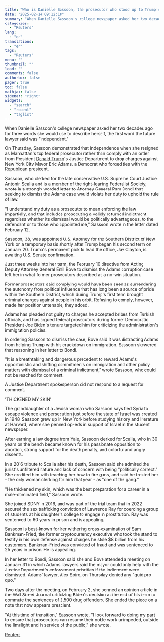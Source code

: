 ```yaml
---
title: "Who is Danielle Sassoon, the prosecutor who stood up to Trump's DOJ over Eric Adams' case?"
date: "2025-02-14 09:12:18"
summary: "When Danielle Sassoon's college newspaper asked her two decades ago for three words she would use to describe herself, the first word the future lawyer said was \"independent.\" On Thursday, Sassoon demonstrated that independence when she resigned as Manhattan's top federal prosecutor rather than comply with an order from President..."
categories:
  - "Reuters"
lang:
  - "en"
translations:
  - "en"
tags:
  - "Reuters"
menu: ""
thumbnail: ""
lead: ""
comments: false
authorbox: false
pager: true
toc: false
mathjax: false
sidebar: "right"
widgets:
  - "search"
  - "recent"
  - "taglist"
---
```


When Danielle Sassoon's college newspaper asked her two decades ago for three words she would use to describe herself, the first word the future lawyer said was "independent."

On Thursday, Sassoon demonstrated that independence when she resigned as Manhattan's top federal prosecutor rather than comply with an order from President [Donald Trump](https://www.reuters.com/world/us/donald-trump/)'s Justice Department to drop charges against New York City Mayor Eric Adams, a Democrat who forged ties with the Republican president.

Sassoon, who clerked for the late conservative U.S. Supreme Court Justice Antonin Scalia and is a member of the right-leaning Federalist Society, wrote in a strongly worded letter to Attorney General Pam Bondi that seeking to dismiss the Adams case would violate her duty to uphold the rule of law.

"I understand my duty as a prosecutor to mean enforcing the law impartially, and that includes prosecuting a validly returned indictment regardless whether its dismissal would be politically advantageous, to the defendant or to those who appointed me," Sassoon wrote in the letter dated February 12.

Sassoon, 38, was appointed U.S. Attorney for the Southern District of New York on a temporary basis shortly after Trump began his second term on January 20. Trump's permanent pick to lead the office, Jay Clayton, is awaiting U.S. Senate confirmation.

Just three weeks into her term, the February 10 directive from Acting Deputy Attorney General Emil Bove to dismiss the Adams corruption case left her in what former prosecutors described as a no-win situation.

Former prosecutors said complying would have been seen as surrendering the autonomy from political influence that has long been a source of pride within the Southern District, which during Trump's first term brought criminal charges against people in his orbit. Refusing to comply, however, made her position untenable, they added.

Adams has pleaded not guilty to charges he accepted bribes from Turkish officials, and has argued federal prosecutors during former Democratic President Joe Biden's tenure targeted him for criticizing the administration's immigration policies.

In ordering Sassoon to dismiss the case, Bove said it was distracting Adams from helping Trump with his crackdown on immigration. Sassoon skewered that reasoning in her letter to Bondi.

"It is a breathtaking and dangerous precedent to reward Adams's opportunistic and shifting commitments on immigration and other policy matters with dismissal of a criminal indictment," wrote Sassoon, who could not be reached for comment.

A Justice Department spokesperson did not respond to a request for comment.

'THICKENED MY SKIN'

The granddaughter of a Jewish woman who Sassoon says fled Syria to escape violence and persecution just before the state of Israel was created in 1948, Sassoon grew up in New York before studying history and literature at Harvard, where she penned op-eds in support of Israel in the student newspaper.

After earning a law degree from Yale, Sassoon clerked for Scalia, who in 30 years on the bench became known for his passionate opposition to abortion, strong support for the death penalty, and colorful and angry dissents.

In a 2016 tribute to Scalia after his death, Sassoon said she admired the jurist's unfiltered nature and lack of concern with being "politically correct." She credited him with teaching her how to fire guns, and said he treated her - the only woman clerking for him that year - as "one of the gang."

"He thickened my skin, which was the best preparation for a career in a male-dominated field," Sassoon wrote.

She joined SDNY in 2016, and was part of the trial team that in 2022 secured the sex trafficking conviction of Lawrence Ray for coercing a group of students at his daughter's college to engage in prostitution. Ray was sentenced to 60 years in prison and is appealing.

Sassoon is best-known for her withering cross-examination of Sam Bankman-Fried, the former cryptocurrency executive who took the stand to testify in his own defense against charges he stole $8 billion from his customers. Bankman-Fried was convicted of fraud and was sentenced to 25 years in prison. He is appealing.

In her letter to Bondi, Sassoon said she and Bove attended a meeting on January 31 in which Adams' lawyers said the mayor could only help with the Justice Department's enforcement priorities if the indictment were dismissed. Adams' lawyer, Alex Spiro, on Thursday denied any "quid pro quo."

Two days after the meeting, on February 2, she penned an opinion article in the Wall Street Journal criticizing Biden's decision at the end of his term to commute the sentences of 2,500 drug offenders. She ended the piece on a note that now appears prescient.

"At this time of transition," Sassoon wrote, "I look forward to doing my part to ensure that prosecutors can resume their noble work unimpeded, outside the limelight and in service of the public," she wrote.

[Reuters](https://www.tradingview.com/news/reuters.com,2025:newsml_L1N3P31FN:0-who-is-danielle-sassoon-the-prosecutor-who-stood-up-to-trump-s-doj-over-eric-adams-case/)
